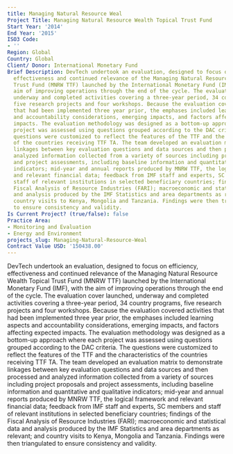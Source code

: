 ```yaml
---
title: Managing Natural Resource Weal
Project Title: Managing Natural Resource Wealth Topical Trust Fund
Start Year: '2014'
End Year: '2015'
ISO3 Code:
- ''
Region: Global
Country: Global
Client/ Donor: International Monetary Fund
Brief Description: DevTech undertook an evaluation, designed to focus on efficiency,
  effectiveness and continued relevance of the Managing Natural Resource Wealth Topical
  Trust Fund (MNRW TTF) launched by the International Monetary Fund (IMF), with the
  aim of improving operations through the end of the cycle. The evaluation cover launched,
  underway and completed activities covering a three-year period, 34 country programs,
  five research projects and four workshops. Because the evaluation covered activities
  that had been implemented three year prior, the emphases included learning aspects
  and accountability considerations, emerging impacts, and factors affecting expected
  impacts. The evaluation methodology was designed as a bottom-up approach where each
  project was assessed using questions grouped according to the DAC criteria. The
  questions were customized to reflect the features of the TTF and the characteristics
  of the countries receiving TTF TA. The team developed an evaluation matrix to demonstrate
  linkages between key evaluation questions and data sources and then processed and
  analyzed information collected from a variety of sources including project proposals
  and project assessments, including baseline information and quantitative and qualitative
  indicators; mid-year and annual reports produced by MNRW TTF, the logical framework
  and relevant financial data; feedback from IMF staff and experts, SC members and
  staff of relevant institutions in selected beneficiary countries; findings of the
  Fiscal Analysis of Resource Industries (FARI); macroeconomic and statistical data
  and analysis produced by the IMF Statistics and area departments as relevant; and
  country visits to Kenya, Mongolia and Tanzania. Findings were then triangulated
  to ensure consistency and validity.
Is Current Project? (true/false): false
Practice Area:
- Monitoring and Evaluation
- Energy and Environment
projects_slug: Managing-Natural-Resource-Weal
Contract Value USD: '150438.00'
---
```


DevTech undertook an evaluation, designed to focus on efficiency, effectiveness and continued relevance of the Managing Natural Resource Wealth Topical Trust Fund (MNRW TTF) launched by the International Monetary Fund (IMF), with the aim of improving operations through the end of the cycle. The evaluation cover launched, underway and completed activities covering a three-year period, 34 country programs, five research projects and four workshops. Because the evaluation covered activities that had been implemented three year prior, the emphases included learning aspects and accountability considerations, emerging impacts, and factors affecting expected impacts. The evaluation methodology was designed as a bottom-up approach where each project was assessed using questions grouped according to the DAC criteria. The questions were customized to reflect the features of the TTF and the characteristics of the countries receiving TTF TA. The team developed an evaluation matrix to demonstrate linkages between key evaluation questions and data sources and then processed and analyzed information collected from a variety of sources including project proposals and project assessments, including baseline information and quantitative and qualitative indicators; mid-year and annual reports produced by MNRW TTF, the logical framework and relevant financial data; feedback from IMF staff and experts, SC members and staff of relevant institutions in selected beneficiary countries; findings of the Fiscal Analysis of Resource Industries (FARI); macroeconomic and statistical data and analysis produced by the IMF Statistics and area departments as relevant; and country visits to Kenya, Mongolia and Tanzania. Findings were then triangulated to ensure consistency and validity.